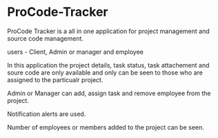 # ProCode-Tracker
ProCode Tracker is a all in one application for project management and source code management.

users - Client, Admin or manager and employee

In this application the project details, task status, task attachement and soure code are only available and only can be seen to those who are assigned to the
particualr project.

Admin or Manager can add, assign task and remove employee from the project.

Notification alerts are used.

Number of employees or members added to the project can be seen.
